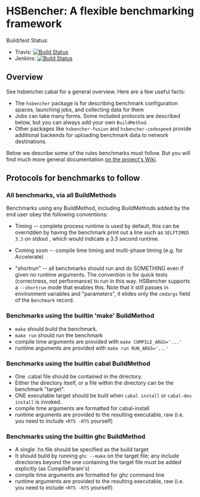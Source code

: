 
HSBencher: A flexible benchmarking framework
============================================

Build/test Status:

 * Travis: [![Build Status](https://travis-ci.org/rrnewton/HSBencher.svg?branch=master)](https://travis-ci.org/rrnewton/HSBencher)
 * Jenkins: [![Build Status](http://tester-lin.soic.indiana.edu:8080/buildStatus/icon?job=HSBencher)](http://tester-lin.soic.indiana.edu:8080/job/HSBencher)


Overview
--------


See hsbencher.cabal for a general overview.  Here are a few useful facts:

 * The `hsbencher` package is for describing benchmark configuration spaces, launching jobs, and collecting data for them
 * Jobs can take many forms.  Some included protocols are described below, but you can always add your own `BuildMethod`.
 * Other packages like `hsbencher-fusion` and `hsbencher-codespeed` provide additional backends for uploading benchmark data to network destinations.

Below we describe some of the rules benchmarks must follow.  But you will find much more general documentation [on the project's Wiki](https://github.com/rrnewton/HSBencher/wiki).

Protocols for benchmarks to follow
----------------------------------


### All benchmarks, via all BuildMethods


Benchmarks using any BuildMethod, including BuildMethods added by the
end user obey the following conventions:

 * Timing -- complete process runtime is used by default, this can be
   overridden by having the benchmark print out a line such as
   `SELFTIMED 3.3` on stdout , which would indicate a 3.3 second runtime.

 * Coming soon -- compile time timing and multi-phase timing (e.g. for Accelerate)

 * "shortrun" -- all benchmarks should run and do SOMETHING even if
   given no runtime arguments.  The convention is for quick tests
   (correctness, not performance) to run in this way.  HSBencher
   supports a `--shortrun` mode that enables this.  Note that it still
   passes in environment variables and "parameters", it elides only
   the `cmdargs` field of the `Benchmark` record.

### Benchmarks using the builtin 'make' BuildMethod

 * `make` should build the benchmark.
 * `make run` should run the benchmark
 * compile time arguments are provided with `make COMPILE_ARGS='...'`
 * runtime arguments are provided with `make run RUN_ARGS='...'`

### Benchmarks using the builtin cabal BuildMethod

 * One .cabal file should be contained in the directory.
 * Either the directory itself, or a file within the directory can be
   the benchmark "target".
 * ONE executable target should be built when `cabal install` or
   `cabal-dev install` is invoked.
 * compile time arguments are formatted for cabal-install
 * runtime arguments are provided to the resulting executable, raw
   (i.e. you need to include `+RTS -RTS` yourself)

### Benchmarks using the builtin ghc BuildMethod

 * A single .hs file should be specified as the build target
 * It should build by running `ghc --make` on the target file; any
   include directories beyond the one containing the target file must
   be added explicitly (as CompileParam's)
 * compile time arguments are formatted for ghc command line
 * runtime arguments are provided to the resulting executable, raw
   (i.e. you need to include `+RTS -RTS` yourself)
